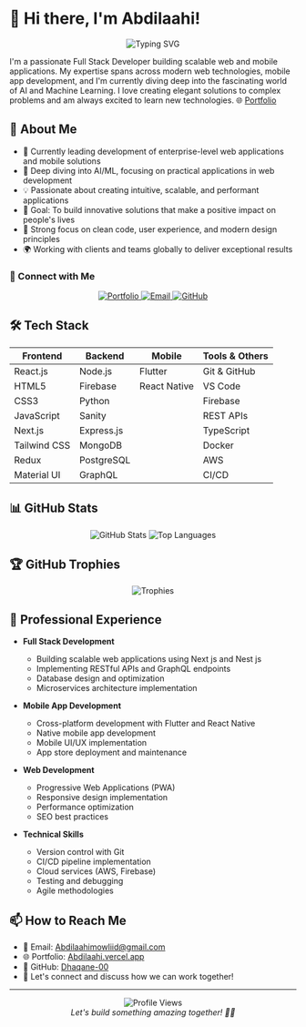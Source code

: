 # 👋 Hi there, I'm Abdilaahi!

<div align="center">
  <img src="https://readme-typing-svg.herokuapp.com?font=Fira+Code&weight=500&size=40&pause=1000&color=2E9CDB&center=true&vCenter=true&width=600&height=100&lines=Full+Stack+Developer;Mobile+App+Developer;AI+Enthusiast" alt="Typing SVG" />
</div>

I'm a passionate Full Stack Developer building scalable web and mobile applications. My expertise spans across modern web technologies, mobile app development, and I'm currently diving deep into the fascinating world of AI and Machine Learning. I love creating elegant solutions to complex problems and am always excited to learn new technologies. 🌐 [Portfolio](https://Abdilaahi.vercel.app)

## 🚀 About Me

- 🔭 Currently leading development of enterprise-level web applications and mobile solutions
- 🌱 Deep diving into AI/ML, focusing on practical applications in web development
- 💡 Passionate about creating intuitive, scalable, and performant applications
- 🎯 Goal: To build innovative solutions that make a positive impact on people's lives
- 🎨 Strong focus on clean code, user experience, and modern design principles
- 🌍 Working with clients and teams globally to deliver exceptional results

### 🤝 Connect with Me
<div align="center">
  <a href="https://Abdilaahi.vercel.app" target="_blank">
    <img src="https://img.shields.io/badge/Portfolio-2E9CDB?style=for-the-badge&logo=About.me&logoColor=white" alt="Portfolio"/>
  </a>
  <a href="mailto:Abdilaahimowliid@gmail.com">
    <img src="https://img.shields.io/badge/Email-D14836?style=for-the-badge&logo=gmail&logoColor=white" alt="Email"/>
  </a>
  <a href="https://github.com/Dhaqane-00" target="_blank">
    <img src="https://img.shields.io/badge/GitHub-100000?style=for-the-badge&logo=github&logoColor=white" alt="GitHub"/>
  </a>
</div>

## 🛠️ Tech Stack
<div align="center">

| Frontend | Backend | Mobile  | Tools & Others |
|----------|---------|---------|----------------|
| React.js | Node.js | Flutter | Git & GitHub |
| HTML5    | Firebase| React Native | VS Code |
| CSS3     | Python  |         | Firebase |
| JavaScript| Sanity |         | REST APIs |
| Next.js  | Express.js |      | TypeScript |
| Tailwind CSS | MongoDB | | Docker |
| Redux    | PostgreSQL |      | AWS |
| Material UI | GraphQL | | CI/CD |

</div>

## 📊 GitHub Stats
<div align="center">
  <img src="https://github-readme-stats.vercel.app/api?username=Dhaqane-00&show_icons=true&theme=tokyonight" alt="GitHub Stats" />
  <img src="https://github-readme-stats.vercel.app/api/top-langs/?username=Dhaqane-00&layout=compact&theme=tokyonight" alt="Top Languages" />
</div>

## 🏆 GitHub Trophies
<div align="center">
  <img src="https://github-profile-trophy.vercel.app/?username=Dhaqane-00&theme=tokyonight&row=1" alt="Trophies" />
</div>

## 💼 Professional Experience
- **Full Stack Development**
  - Building scalable web applications using Next js and Nest js
  - Implementing RESTful APIs and GraphQL endpoints
  - Database design and optimization
  - Microservices architecture implementation

- **Mobile App Development**
  - Cross-platform development with Flutter and React Native
  - Native mobile app development
  - Mobile UI/UX implementation
  - App store deployment and maintenance

- **Web Development**
  - Progressive Web Applications (PWA)
  - Responsive design implementation
  - Performance optimization
  - SEO best practices

- **Technical Skills**
  - Version control with Git
  - CI/CD pipeline implementation
  - Cloud services (AWS, Firebase)
  - Testing and debugging
  - Agile methodologies


## 📫 How to Reach Me
- 📧 Email: Abdilaahimowliid@gmail.com
- 🌐 Portfolio: [Abdilaahi.vercel.app](https://Dhaqane-00.vercel.app)
- 💼 GitHub: [Dhaqane-00](https://github.com/Dhaqane-00)
- 💬 Let's connect and discuss how we can work together!

---
<div align="center">
  <img src="https://komarev.com/ghpvc/?username=Dhaqane-00&style=flat-square&color=blue" alt="Profile Views"/>
  <br/>
  <i>Let's build something amazing together! 👨‍💻</i>
</div>

